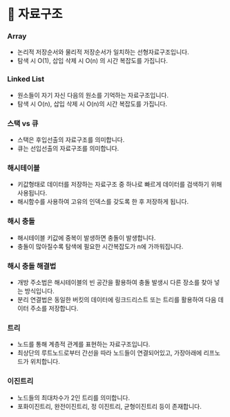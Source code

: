 # 📂 자료구조

### Array

- 논리적 저장순서와 물리적 저장순서가 일치하는 선형자료구조입니다.
- 탐색 시 O(1), 삽입 삭제 시 O(n) 의 시간 복잡도를 가집니다.

### Linked List

- 원소들이 자기 자신 다음의 원소를 기억하는 자료구조입니다.
- 탐색 시 O(n), 삽입 삭제 시 O(n)의 시간 복잡도를 가집니다.

### 스택 vs 큐

- 스택은 후입선출의 자료구조를 의미합니다.
- 큐는 선입선출의 자료구조를 의미합니다.

### 해시테이블

- 키값형태로 데이터를 저장하는 자료구조 중 하나로 빠르게 데이터를 검색하기 위해 사용됩니다.
- 해시함수를 사용하여 고유의 인덱스를 갖도록 한 후 저장하게 됩니다.

### 해시 충돌

- 해시테이블 키값에 중복이 발생하면 충돌이 발생합니다.
- 충돌이 많아질수록 탐색에 필요한 시간복잡도가 n에 가까워집니다.

### 해시 충돌 해결법

- 개방 주소법은 해시테이블의 빈 공간을 활용하여 충돌 발생시 다른 장소를 찾아 넣는 방식입니다.
- 분리 연결법은 동일한 버킷의 데이터에 링크드리스트 또는 트리를 활용하여 다음 데이터 주소를 저장합니다.

### 트리

- 노드를 통해 계층적 관계를 표현하는 자료구조입니다.
- 최상단의 루트노드로부터 간선을 따라 노드들이 연결되어있고, 가장아래에 리프노드가 위치합니다.

### 이진트리

- 노드들의 최대차수가 2인 트리를 의미합니다.
- 포화이진트리, 완전이진트리, 정 이진트리, 균형이진트리 등이 존재합니다.
